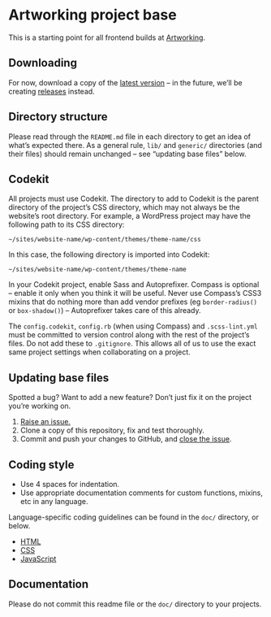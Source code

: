 # Artworking project base

This is a starting point for all frontend builds at [Artworking](http://artworking.uk/).

## Downloading

For now, download a copy of the [latest version](https://github.com/artworking/base/archive/master.zip) – in the future, we’ll be creating [releases](https://github.com/artworking/base/releases) instead.

## Directory structure

Please read through the `README.md` file in each directory to get an idea of what’s expected there. As a general rule, `lib/` and `generic/` directories (and their files) should remain unchanged – see “updating base files” below.

## Codekit

All projects must use Codekit. The directory to add to Codekit is the parent directory of the project’s CSS directory, which may not always be the website’s root directory. For example, a WordPress project may have the following path to its CSS directory:

    ~/sites/website-name/wp-content/themes/theme-name/css

In this case, the following directory is imported into Codekit:

    ~/sites/website-name/wp-content/themes/theme-name

In your Codekit project, enable Sass and Autoprefixer. Compass is optional – enable it only when you think it will be useful. Never use Compass’s CSS3 mixins that do nothing more than add vendor prefixes (eg `border-radius()` or `box-shadow()`) – Autoprefixer takes care of this already.

The `config.codekit`, `config.rb` (when using Compass) and `.scss-lint.yml` must be committed to version control along with the rest of the project’s files. Do not add these to `.gitignore`. This allows all of us to use the exact same project settings when collaborating on a project.

## Updating base files

Spotted a bug? Want to add a new feature? Don’t just fix it on the project you’re working on.

1. [Raise an issue.](https://github.com/artworking/base/issues/new)
2. Clone a copy of this repository, fix and test thoroughly.
3. Commit and push your changes to GitHub, and [close the issue](https://help.github.com/articles/closing-issues-via-commit-messages/).

## Coding style

- Use 4 spaces for indentation.
- Use appropriate documentation comments for custom functions, mixins, etc in any language.

Language-specific coding guidelines can be found in the `doc/` directory, or below.

- [HTML](https://github.com/artworking/base/blob/master/doc/html.md)
- [CSS](https://github.com/artworking/base/blob/master/doc/css.md)
- [JavaScript](https://github.com/artworking/base/blob/master/doc/javascript.md)

## Documentation

Please do not commit this readme file or the `doc/` directory to your projects.

